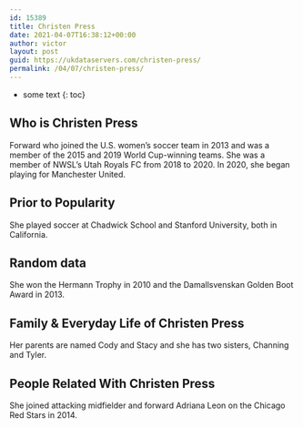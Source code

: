 ```yaml
---
id: 15389
title: Christen Press
date: 2021-04-07T16:38:12+00:00
author: victor
layout: post
guid: https://ukdataservers.com/christen-press/
permalink: /04/07/christen-press/
---
```


* some text
{: toc}


## Who is Christen Press



Forward who joined the U.S. women&#8217;s soccer team in 2013 and was a member of the 2015 and 2019 World Cup-winning teams. She was a member of NWSL&#8217;s Utah Royals FC from 2018 to 2020. In 2020, she began playing for Manchester United.

                
                
                
## Prior to Popularity



She played soccer at Chadwick School and Stanford University, both in California.

                
                
                
## Random data



She won the Hermann Trophy in 2010 and the Damallsvenskan Golden Boot Award in 2013.

                
                
                
## Family & Everyday Life of Christen Press



Her parents are named Cody and Stacy and she has two sisters, Channing and Tyler.

                
                
                
## People Related With Christen Press



She joined attacking midfielder and forward Adriana Leon on the Chicago Red Stars in 2014.

                
              
            
          
          
          